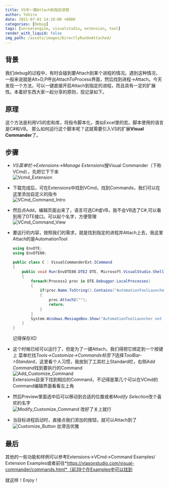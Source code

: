 ```yaml
---
title: VS中一键Attach到指定进程
author: Yohiro
date: 2021-07-01 14:10:00 +0800
categories: [Debug]
tags: [unrealengine, visualstudio, extension, tool]
render_with_liquid: false
img_path: /assets/images/DirectlyRunOnAttached/
---
```


## 背景
我们debug的过程中，有时会碰到要Attach到某个进程的情况。遇到这种情况，一般来说就是Alt+D,P呼出AttachToProcess界面，然后找到进程->Attach。今天发现一个方法，可以一键直接开启Attach到指定的进程，而且具有一定的扩展性。本着好东西大家一起分享的原则，现记录如下。
 
## 原理
这个方法是利用VS的宏和库，将指令脚本化，类似Excel里的宏。脚本使用的语言是C#和VB。
那么如何运行这个脚本呢？这就需要引入VS的扩展**Visual Commander**了。
 
## 步骤
- *VS菜单栏->Extensions->Manage Extensions*搜Visual Commander（下称VCmd），先把它下下来<br>
  ![Vcmd_Extension](VisualCommander.png)

- 下载完成后，可在Extensions中找到VCmd，找到Commands，我们可以在这里添加自定义的指令<br>
  ![VCmd_Command_Intro](VCMDWhere.png)

- 然后点Add，编辑页面出来了，语言可选C#或VB，我不会VB选了C#,可以看到用了DTE接口。可以起个名字，方便管理<br>
  ![VCmd_Command_View](Command.png)

- 要运行的内容，按照我们的需求，就是找到指定的进程并Attach上去，我这里Attach的是AutomationTool
    ```csharp
    using EnvDTE;
    using EnvDTE80;

    public class C : VisualCommanderExt.ICommand
    {
        public void Run(EnvDTE80.DTE2 DTE, Microsoft.VisualStudio.Shell.Package package)
        {
            foreach(Process2 proc in DTE.Debugger.LocalProcesses)
            {
                if(proc.Name.ToString().Contains("AutomationToolLauncher.exe"))
                {
                    proc.Attach2("");
                    return;
                }
            }
            System.Windows.MessageBox.Show("AutomationToolLauncher not found.");
        }
    }
    ```
    记得保存XD

- 这个时候已经可以运行了，但是为了一键Attach，我们得把它绑定到一个按键上
  菜单栏找*Tools->Customize->Commands标签下*选择*ToolBar->Standard*，这里看个人习惯，我放到了工具栏上Standard栏，右侧*Add Command*找到要执行的Command<br>
    ![Add_Customize_Command](AddCommand.png)<br>
  Extensions目录下找到相应的Command，不记得是第几个可以在VCmd的Command编辑界面看看左上角

- 然后Preview里面选中后可以移动到合适的位置或者*Modify Selection*改个喜欢的名字<br>
    ![Modify_Customize_Command](Customize.png)
  改好了关上就行
  
- 当目标进程启动时，直接点我们添加的按钮，就可以Attach到了<br>
    ![Customize_Button](CustomizeAttachButton.png)
  丝滑且优雅

## 最后
其他的一些功能和样例可以参考Extensions->VCmd->Command Examples/ Extension Examples或者前往*https://vlasovstudio.com/visual-commander/commands.html*（前39个在Examples中可以找到


就这样！Enjoy！

